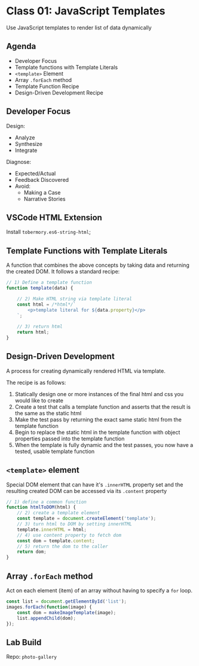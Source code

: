 Class 01: JavaScript Templates
===

Use JavaScript templates to render list of data dynamically

## Agenda

- Developer Focus
- Template functions with Template Literals
- `<template>` Element
- Array `.forEach` method
- Template Function Recipe
- Design-Driven Development Recipe

## Developer Focus

Design:

- Analyze
- Synthesize
- Integrate

Diagnose:

- Expected/Actual
- Feedback Discovered
- Avoid:
    - Making a Case
    - Narrative Stories

## VSCode HTML Extension

Install `tobermory.es6-string-html`;

## Template Functions with Template Literals

A function that combines the above concepts by taking data and
returning the created DOM. It follows a standard recipe:

```js
// 1) Define a template function
function template(data) {

    // 2) Make HTML string via template literal
    const html = /*html*/`
        <p>template literal for ${data.property}</p>
    `;
    
    // 3) return html
    return html;
}
```

## Design-Driven Development

A process for creating dynamically rendered HTML via template.

The recipe is as follows:

1. Statically design one or more instances of the final html
and css you would like to create
2. Create a test that calls a template function and asserts
that the result is the same as the static html
3. Make the test pass by returning the exact same static html 
from the template function
4. Begin to replace the static html in the template function with 
object properties passed into the template function
5. When the template is fully dynamic and the test passes, 
you now have a tested, usable template function 

## `<template>` element

Special DOM element that can have it's `.innerHTML` property set and
the resulting created DOM can be accessed via its `.content` property

```js
// 1) define a common function
function htmlToDOM(html) {
    // 2) create a template element
    const template = document.createElement('template');
    // 3) turn html to DOM by setting innerHTML
    template.innerHTML = html;
    // 4) use content property to fetch dom
    const dom = template.content;
    // 5) return the dom to the caller
    return dom;
}
```

## Array `.forEach` method

Act on each element (item) of an array without having to specify
a `for` loop.

```js
const list = document.getElementById('list');
images.forEach(function(image) {
    const dom = makeImageTemplate(image);
    list.appendChild(dom);
});
```

## Lab Build

Repo: `photo-gallery`



